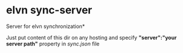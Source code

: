 elvn sync-server
===========

Server for elvn synchronization*

Just put content of this dir on any hosting and specify **"server":"your server path"** property in *sync.json* file
